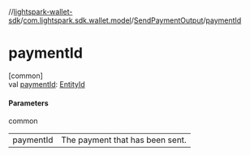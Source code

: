 //[lightspark-wallet-sdk](../../../index.md)/[com.lightspark.sdk.wallet.model](../index.md)/[SendPaymentOutput](index.md)/[paymentId](payment-id.md)

# paymentId

[common]\
val [paymentId](payment-id.md): [EntityId](../-entity-id/index.md)

#### Parameters

common

| | |
|---|---|
| paymentId | The payment that has been sent. |
